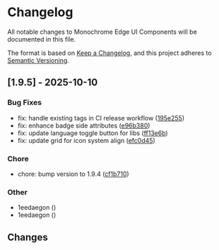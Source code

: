 # Changelog

All notable changes to Monochrome Edge UI Components will be documented in this file.

The format is based on [Keep a Changelog](https://keepachangelog.com/en/1.0.0/),
and this project adheres to [Semantic Versioning](https://semver.org/spec/v2.0.0.html).

## [1.9.5] - 2025-10-10

### Bug Fixes

- fix: handle existing tags in CI release workflow ([195e255](../../commit/195e2555743f4717b5e6ef1acf0949b3633800bc))
- fix: enhance badge side attributes ([e96b380](../../commit/e96b380e71818dd97e3b2d2bb0223496a0315b49))
- fix: update language toggle button for libs ([ff13e6b](../../commit/ff13e6b5349ecc3af130f8a0a4536fdd7526b2e8))
- fix: update grid for icon system align ([efc0d45](../../commit/efc0d45d767ebaa63680dd7142595d41b0910da6))

### Chore

- chore: bump version to 1.9.4 ([cf1b710](../../commit/cf1b710120de580849a410aa003c53212b3e46aa))

### Other

- 1eedaegon ([](../../commit/))
- 1eedaegon ([](../../commit/))

## Changes

